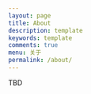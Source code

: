 ```yaml
---
layout: page
title: About
description: template
keywords: template
comments: true
menu: 关于
permalink: /about/
---
```


TBD

